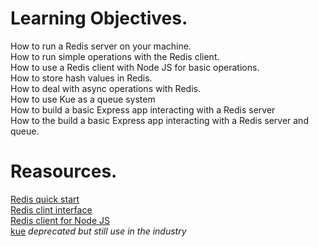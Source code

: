 # Learning Objectives.  
How to run a Redis server on your machine.  
How to run simple operations with the Redis client.  
How to use a Redis client with Node JS for basic operations.  
How to store hash values in Redis.  
How to deal with async operations with Redis.  
How to use Kue as a queue system  
How to build a basic Express app interacting with a Redis server  
How to the build a basic Express app interacting with a Redis server and queue.  

# Reasources.  
[Redis quick start](https://redis.io/docs/latest/integrate/)  
[Redis clint interface](https://redis.io/docs/latest/develop/connect/cli/)  
[Redis client for Node JS](https://github.com/redis/node-redis)  
[kue](https://github.com/Automattic/kue) _deprecated but still use in the industry_  
